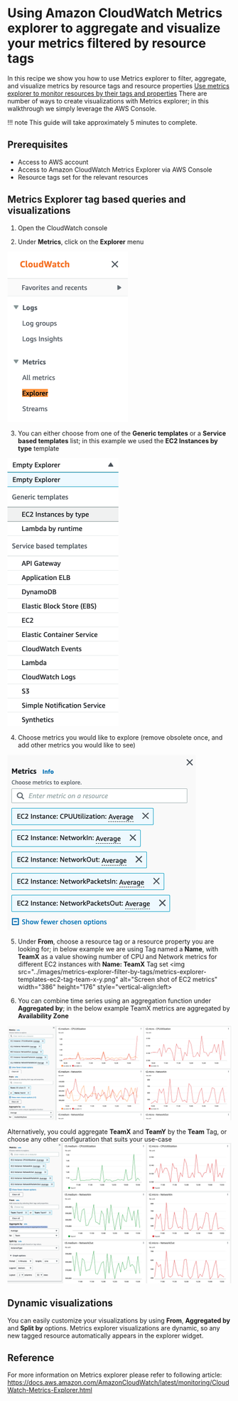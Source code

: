 # Using Amazon CloudWatch Metrics explorer to aggregate and visualize your metrics filtered by resource tags

In this recipe we show you how to use Metrics explorer to filter, aggregate, and visualize metrics by resource tags and resource properties  [Use metrics explorer to monitor resources by their tags and properties][metrics-explorer] 
There are number of ways to create visualizations with Metrics explorer; in this walkthrough we simply leverage the AWS Console.

!!! note
    This guide will take approximately 5 minutes to complete.

## Prerequisites

* Access to AWS account
* Access to Amazon CloudWatch Metrics Explorer via AWS Console
* Resource tags set for the relevant resources 


## Metrics Explorer tag based queries and visualizations

1. Open the CloudWatch console 

2. Under <b>Metrics</b>, click on the <b>Explorer</b> menu </br>
<img src="../images/metrics-explorer-filter-by-tags/metrics-explorer-cw-menu.png" alt="Screen shot of the CloudWatch menu" width="271" height="382" style="vertical-align:left">

3. You can either choose from one of the <b>Generic templates</b> or a <b>Service based templates</b> list; in this example we used the <b>EC2 Instances by type</b> template
<img src="../images/metrics-explorer-filter-by-tags/metrics-explorer-templates-ec2-by-type.png" alt="Screen shot of Explorer templates" width="250" height="601" style="vertical-align:left">

4. Choose metrics you would like to explore (remove obsolete once, and add other metrics you would like to see)
<img src="../images/metrics-explorer-filter-by-tags/metrics-explorer-ec2-metrics.png" alt="Screen shot of EC2 metrics" width="424" height="393" style="vertical-align:left">

5. Under <b>From</b>, choose a resource tag or a resource property you are looking for; in below example we are using Tag named a <b>Name</b>, with <b>TeamX</b> as a value showing number of CPU and Network metrics for different EC2 instances with <b>Name: TeamX</b> Tag set
<img src="../images/metrics-explorer-filter-by-tags/metrics-explorer-templates-ec2-tag-team-x-y.png" alt="Screen shot of EC2 metrics" width="386" height="176" style="vertical-align:left>

6. You can combine time series using an aggregation function under <b>Aggregated by</b>; in the below example TeamX metrics are aggregated by <b>Availability Zone</b>
<img src="../images/metrics-explorer-filter-by-tags/metrics-explorer-ec2-by-tag-name-dashboard.png" alt="Screen shot of EC2 metrics" style="vertical-align:left">

Alternatively, you could aggregate <b>TeamX</b> and <b>TeamY</b> by the <b>Team</b> Tag, or choose any other configuration that suits your use-case
<img src="../images/metrics-explorer-filter-by-tags/metrics-explorer-ec2-by-tag-team-dashboard.png" alt="Screen shot of EC2 metrics" style="vertical-align:left">

## Dynamic visualizations
You can easily customize your visualizations by using <b>From</b>, <b>Aggregated by</b> and <b>Split by</b> options. Metrics explorer visualizations are dynamic, so any new tagged resource automatically appears in the explorer widget.

## Reference

For more information on Metrics explorer please refer to following article:
https://docs.aws.amazon.com/AmazonCloudWatch/latest/monitoring/CloudWatch-Metrics-Explorer.html

[metrics-explorer]: https://docs.aws.amazon.com/AmazonCloudWatch/latest/monitoring/CloudWatch-Metrics-Explorer.html
